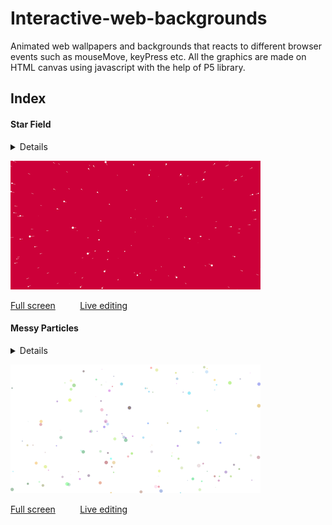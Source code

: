 # Interactive-web-backgrounds
Animated web wallpapers and backgrounds that reacts to different browser events such as mouseMove, keyPress etc. All the graphics are made on HTML canvas using javascript with the help of P5 library.

## Index
#### Star Field
<details>
    
1. [Script (Design)](starField/starField.js)
2. [HTML (Canvas Holder)](starField/starField.html)
3. [Preview](starField#preview)
4. [Edit code](https://repl.it/@vir_al/StarField-Js)

</details>

![Star field preview](https://raw.githubusercontent.com/Vir-al/Interactive-web-backgrounds/master/previews/starField.gif "Star field")

<a href="https://StarField-Js--vir-al.repl.co">Full screen</a> &nbsp;&nbsp;&nbsp;&nbsp;&nbsp;&nbsp;&nbsp;&nbsp; <a href="https://repl.it/@vir_al/StarField-Js">Live editing</a>


#### Messy Particles
<details>
    
1. [Script (Design)](messyParticle/main.js)
2. [HTML (Canvas Holder)](messyParticle/index.html)
3. [Preview](messyParticle#preview)
4. [Edit code](https://repl.it/@vir_al/messyParticles-Js)

</details>

![Messy Particle preview](https://raw.githubusercontent.com/Vir-al/Interactive-web-backgrounds/master/previews/messyParticles.gif "Messy Particles")

<a href="https://messyParticles-Js--vir-al.repl.co">Full screen</a> &nbsp;&nbsp;&nbsp;&nbsp;&nbsp;&nbsp;&nbsp;&nbsp; <a href="https://repl.it/@vir_al/messyParticles-Js">Live editing</a>
